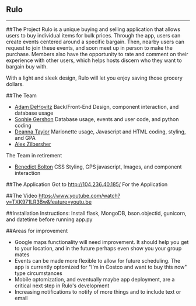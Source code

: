 Rulo
-------------
-------------


##The Project
Rulo is a unique buying and selling application that allows users to buy individual items for bulk prices. Through the app, users can create events centered around a specific bargain. Then, nearby users can request to join these events, and soon meet up in person to make the purchase. Members also have the opportunity to rate and comment on their experience with other users, which helps hosts discern who they want to bargain buy with.

With a light and sleek design, Rulo will let you enjoy saving those grocery dollars.

##The Team
* [Adam DeHovitz](https://github.com/adamdehovitz) Back/Front-End Design, component interaction, and database usage
* [Sophie Gershon](https://github.com/sophgersh) Database usage, events and user code, and python coding
* [Deanna Taylor](https://github.com/deannataylor) Marionette usage, Javascript and HTML coding, styling, and GPA
* [Alex Zilbersher](https://github.com/zilby) 

The Team in retirement
* [Benedict Bolton](https://github.com/benedict-bolton) CSS Styling, GPS javascript, Images, and component interaction


##The Application
Got to <url>http://104.236.40.185/</url> For the Application

##The Video
https://www.youtube.com/watch?v=TXK971LR3Bw&feature=youtu.be

##Installation Instructions:
Install flask, MongoDB, bson.objectid, gunicorn, and datetime before running app.py

##Areas for improvement
* Google maps functionality will need improvement. It should help you get to your location, and in the future perhaps even show you your group mates
* Events can be made more flexible to allow for future scheduling. The app is currently optomized for "I'm in Costco and want to buy this now" type circumstances
* Mobile optomization, and eventually maybe app deployment, are a critical next step in Rulo's development
* Increasing notifications to notify of more things and to include text or email 
